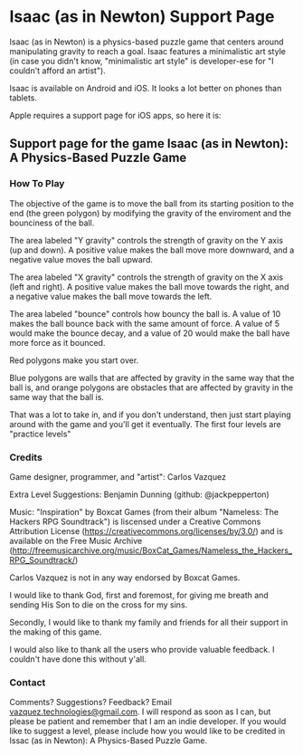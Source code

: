# Isaac (as in Newton) Support Page

Isaac (as in Newton) is a physics-based puzzle game that centers around manipulating gravity to reach a goal. Isaac features a minimalistic art style (in case you didn't know, "minimalistic art style" is developer-ese for "I couldn't afford an artist").

Isaac is available on Android and iOS. It looks a lot better on phones than tablets.

Apple requires a support page for iOS apps, so here it is:

## Support page for the game Isaac (as in Newton): A Physics-Based Puzzle Game

### How To Play
The objective of the game is to move the ball from its starting position to the end (the green polygon) by modifying the gravity of the enviroment and the bounciness of the ball.

The area labeled "Y gravity" controls the strength of gravity on the Y axis (up and down). A positive value makes the ball move more downward, and a negative value moves the ball upward.

The area labeled "X gravity" controls the strength of gravity on the X axis (left and right). A positive value makes the ball move towards the right, and a negative value makes the ball move towards the left.

The area labeled "bounce" controls how bouncy the ball is. A value of 10 makes the ball bounce back with the same amount of force. A value of 5 would make the bounce decay, and a value of 20 would make the ball have more force as it bounced.

Red polygons make you start over.

Blue polygons are walls that are affected by gravity in the same way that the ball is, and orange polygons are obstacles that are affected by gravity in the same way that the ball is.

That was a lot to take in, and if you don't understand, then just start playing around with the game and you'll get it eventually. The first four levels are "practice levels"

### Credits

Game designer, programmer, and "artist": Carlos Vazquez

Extra Level Suggestions: Benjamin Dunning (github: @jackpepperton)

Music: "Inspiration" by Boxcat Games (from their album "Nameless: The Hackers RPG Soundtrack") is liscensed under a Creative Commons Attribution License (https://creativecommons.org/licenses/by/3.0/) and is available on the Free Music Archive (http://freemusicarchive.org/music/BoxCat_Games/Nameless_the_Hackers_RPG_Soundtrack/)

Carlos Vazquez is not in any way endorsed by Boxcat Games.

I would like to thank God, first and foremost, for giving me breath and sending His Son to die on the cross for my sins.

Secondly, I would like to thank my family and friends for all their support in the making of this game.

I would also like to thank all the users who provide valuable feedback. I couldn't have done this without y'all.

### Contact
Comments? Suggestions? Feedback? Email vazquez.technologies@gmail.com. I will respond as soon as I can, but please be patient and remember that I am an indie developer. If you would like to suggest a level, please include how you would like to be credited in Issac (as in Newton): A Physics-Based Puzzle Game. 
